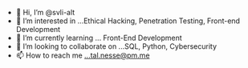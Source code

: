 - 👋 Hi, I’m @svli-alt
- 👀 I’m interested in ...Ethical Hacking, Penetration Testing, Front-end Development
- 🌱 I’m currently learning ... Front-End Development
- 💞️ I’m looking to collaborate on ...SQL, Python, Cybersecurity
- 📫 How to reach me ...tal.nesse@pm.me

<!---
svli-alt/svli-alt is a ✨ special ✨ repository because its `README.md` (this file) appears on your GitHub profile.
You can click the Preview link to take a look at your changes.
--->
